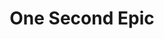 ---
layout: card
category: [made, digital]
image: /img/made/epic.png
title: One Second Epic
color: CC2519
img_class: round-corners
homepage: http://www.onesecondepic.com/
---